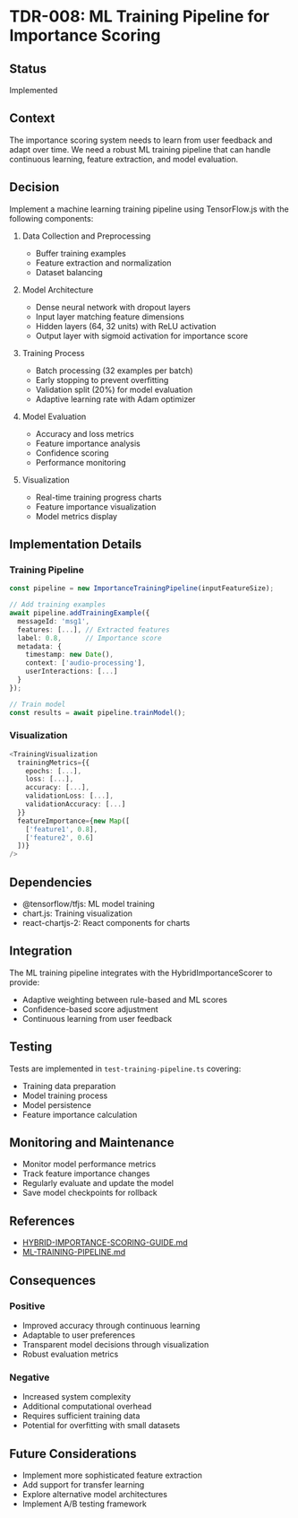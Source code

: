 # TDR-008: ML Training Pipeline for Importance Scoring

## Status
Implemented

## Context
The importance scoring system needs to learn from user feedback and adapt over time. We need a robust ML training pipeline that can handle continuous learning, feature extraction, and model evaluation.

## Decision
Implement a machine learning training pipeline using TensorFlow.js with the following components:

1. Data Collection and Preprocessing
   - Buffer training examples
   - Feature extraction and normalization
   - Dataset balancing

2. Model Architecture
   - Dense neural network with dropout layers
   - Input layer matching feature dimensions
   - Hidden layers (64, 32 units) with ReLU activation
   - Output layer with sigmoid activation for importance score

3. Training Process
   - Batch processing (32 examples per batch)
   - Early stopping to prevent overfitting
   - Validation split (20%) for model evaluation
   - Adaptive learning rate with Adam optimizer

4. Model Evaluation
   - Accuracy and loss metrics
   - Feature importance analysis
   - Confidence scoring
   - Performance monitoring

5. Visualization
   - Real-time training progress charts
   - Feature importance visualization
   - Model metrics display

## Implementation Details

### Training Pipeline
```typescript
const pipeline = new ImportanceTrainingPipeline(inputFeatureSize);

// Add training examples
await pipeline.addTrainingExample({
  messageId: 'msg1',
  features: [...], // Extracted features
  label: 0.8,      // Importance score
  metadata: {
    timestamp: new Date(),
    context: ['audio-processing'],
    userInteractions: [...]
  }
});

// Train model
const results = await pipeline.trainModel();
```

### Visualization
```typescript
<TrainingVisualization
  trainingMetrics={{
    epochs: [...],
    loss: [...],
    accuracy: [...],
    validationLoss: [...],
    validationAccuracy: [...]
  }}
  featureImportance={new Map([
    ['feature1', 0.8],
    ['feature2', 0.6]
  ])}
/>
```

## Dependencies
- @tensorflow/tfjs: ML model training
- chart.js: Training visualization
- react-chartjs-2: React components for charts

## Integration
The ML training pipeline integrates with the HybridImportanceScorer to provide:
- Adaptive weighting between rule-based and ML scores
- Confidence-based score adjustment
- Continuous learning from user feedback

## Testing
Tests are implemented in `test-training-pipeline.ts` covering:
- Training data preparation
- Model training process
- Model persistence
- Feature importance calculation

## Monitoring and Maintenance
- Monitor model performance metrics
- Track feature importance changes
- Regularly evaluate and update the model
- Save model checkpoints for rollback

## References
- [HYBRID-IMPORTANCE-SCORING-GUIDE.md](./HYBRID-IMPORTANCE-SCORING-GUIDE.md)
- [ML-TRAINING-PIPELINE.md](./ML-TRAINING-PIPELINE.md)

## Consequences
### Positive
- Improved accuracy through continuous learning
- Adaptable to user preferences
- Transparent model decisions through visualization
- Robust evaluation metrics

### Negative
- Increased system complexity
- Additional computational overhead
- Requires sufficient training data
- Potential for overfitting with small datasets

## Future Considerations
- Implement more sophisticated feature extraction
- Add support for transfer learning
- Explore alternative model architectures
- Implement A/B testing framework
